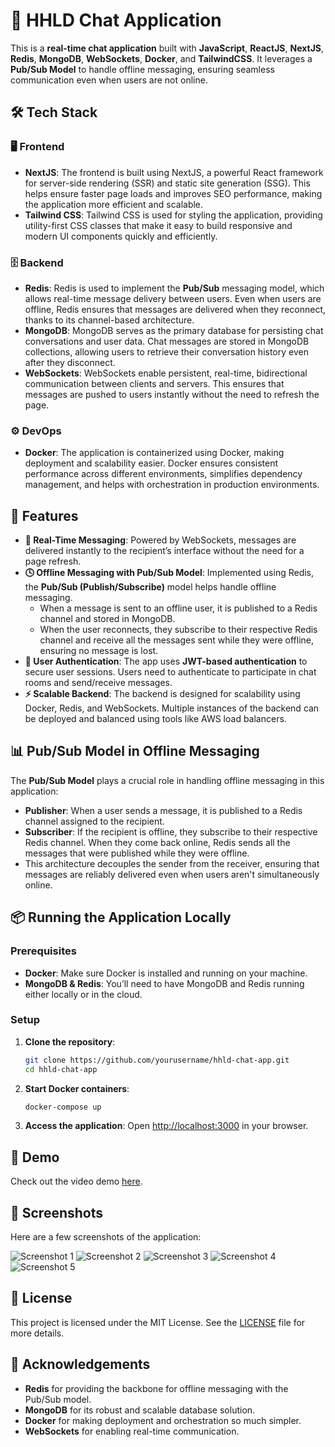 # 💬 HHLD Chat Application

This is a **real-time chat application** built with **JavaScript**, **ReactJS**, **NextJS**, **Redis**, **MongoDB**, **WebSockets**, **Docker**, and **TailwindCSS**. It leverages a **Pub/Sub Model** to handle offline messaging, ensuring seamless communication even when users are not online.

## 🛠️ Tech Stack

### 🖥️ Frontend

- **NextJS**: The frontend is built using NextJS, a powerful React framework for server-side rendering (SSR) and static site generation (SSG). This helps ensure faster page loads and improves SEO performance, making the application more efficient and scalable.
- **Tailwind CSS**: Tailwind CSS is used for styling the application, providing utility-first CSS classes that make it easy to build responsive and modern UI components quickly and efficiently.

### 🗄️ Backend

- **Redis**: Redis is used to implement the **Pub/Sub** messaging model, which allows real-time message delivery between users. Even when users are offline, Redis ensures that messages are delivered when they reconnect, thanks to its channel-based architecture.
- **MongoDB**: MongoDB serves as the primary database for persisting chat conversations and user data. Chat messages are stored in MongoDB collections, allowing users to retrieve their conversation history even after they disconnect.
- **WebSockets**: WebSockets enable persistent, real-time, bidirectional communication between clients and servers. This ensures that messages are pushed to users instantly without the need to refresh the page.

### ⚙️ DevOps

- **Docker**: The application is containerized using Docker, making deployment and scalability easier. Docker ensures consistent performance across different environments, simplifies dependency management, and helps with orchestration in production environments.

## 🚀 Features

- **💬 Real-Time Messaging**: Powered by WebSockets, messages are delivered instantly to the recipient’s interface without the need for a page refresh.
- **🕓 Offline Messaging with Pub/Sub Model**: Implemented using Redis, the **Pub/Sub (Publish/Subscribe)** model helps handle offline messaging.
  - When a message is sent to an offline user, it is published to a Redis channel and stored in MongoDB.
  - When the user reconnects, they subscribe to their respective Redis channel and receive all the messages sent while they were offline, ensuring no message is lost.
- **🔐 User Authentication**: The app uses **JWT-based authentication** to secure user sessions. Users need to authenticate to participate in chat rooms and send/receive messages.
- **⚡ Scalable Backend**: The backend is designed for scalability using Docker, Redis, and WebSockets. Multiple instances of the backend can be deployed and balanced using tools like AWS load balancers.

## 📊 Pub/Sub Model in Offline Messaging

The **Pub/Sub Model** plays a crucial role in handling offline messaging in this application:
- **Publisher**: When a user sends a message, it is published to a Redis channel assigned to the recipient.
- **Subscriber**: If the recipient is offline, they subscribe to their respective Redis channel. When they come back online, Redis sends all the messages that were published while they were offline.
- This architecture decouples the sender from the receiver, ensuring that messages are reliably delivered even when users aren't simultaneously online.

## 📦 Running the Application Locally

### Prerequisites

- **Docker**: Make sure Docker is installed and running on your machine.
- **MongoDB & Redis**: You’ll need to have MongoDB and Redis running either locally or in the cloud.

### Setup

1. **Clone the repository**:
   ```bash
   git clone https://github.com/yourusername/hhld-chat-app.git
   cd hhld-chat-app
2. **Start Docker containers**:

    ```bash
    docker-compose up
    ```
3. **Access the application**: Open [http://localhost:3000](http://localhost:3000) in your browser.

## 🎥 Demo

Check out the video demo [here](https://drive.google.com/file/d/1ORBdzU42iiSwNFZTy0C6A8OnaHUJIrSx/view?usp=sharing).

## 📸 Screenshots

Here are a few screenshots of the application:

![Screenshot 1](https://github.com/user-attachments/assets/24bc8701-a5ac-43d2-8d6b-1f9ba3f15591)
![Screenshot 2](https://github.com/user-attachments/assets/0111d751-323a-4e5d-bcf1-3a007e2c7867)
![Screenshot 3](https://github.com/user-attachments/assets/4e40476a-8b3c-49f1-bec9-d73c4fa4c5b3)
![Screenshot 4](https://github.com/user-attachments/assets/283ec735-9eef-4fec-a9ac-f57f747164ca)
![Screenshot 5](https://github.com/user-attachments/assets/17f34ca0-ce84-4d17-9c46-0f8d25b16bd9)

## 📝 License

This project is licensed under the MIT License. See the [LICENSE](./LICENSE) file for more details.

## 🙏 Acknowledgements

- **Redis** for providing the backbone for offline messaging with the Pub/Sub model.
- **MongoDB** for its robust and scalable database solution.
- **Docker** for making deployment and orchestration so much simpler.
- **WebSockets** for enabling real-time communication.
